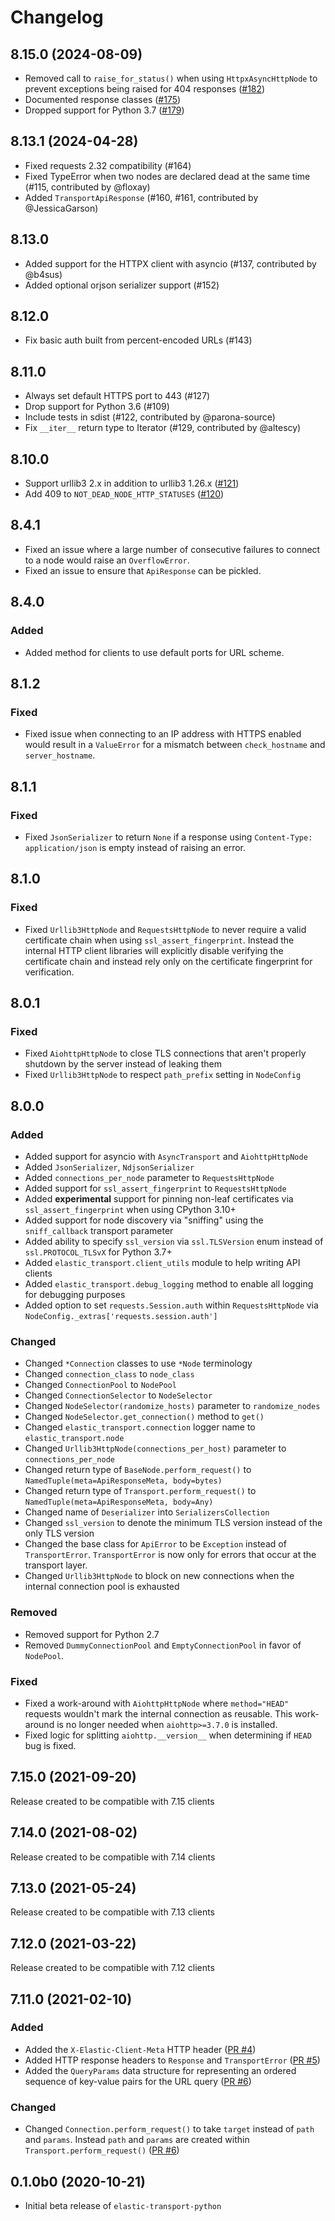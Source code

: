# Changelog

## 8.15.0 (2024-08-09)

* Removed call to `raise_for_status()` when using `HttpxAsyncHttpNode` to prevent exceptions being raised for 404 responses ([#182](https://github.com/elastic/elastic-transport-python/pull/182))
* Documented response classes ([#175](https://github.com/elastic/elastic-transport-python/pull/175))
* Dropped support for Python 3.7 ([#179](https://github.com/elastic/elastic-transport-python/pull/179))

## 8.13.1 (2024-04-28)

- Fixed requests 2.32 compatibility (#164)
- Fixed TypeError when two nodes are declared dead at the same time (#115, contributed by @floxay)
- Added `TransportApiResponse` (#160, #161, contributed by @JessicaGarson)

## 8.13.0

- Added support for the HTTPX client with asyncio (#137, contributed by @b4sus)
- Added optional orjson serializer support (#152)

## 8.12.0

- Fix basic auth built from percent-encoded URLs (#143)

## 8.11.0

- Always set default HTTPS port to 443 (#127)
- Drop support for Python 3.6 (#109)
- Include tests in sdist (#122, contributed by @parona-source)
- Fix `__iter__` return type to Iterator (#129, contributed by @altescy)

## 8.10.0

- Support urllib3 2.x in addition to urllib3 1.26.x ([#121](https://github.com/elastic/elastic-transport-python/pull/121))
- Add 409 to `NOT_DEAD_NODE_HTTP_STATUSES` ([#120](https://github.com/elastic/elastic-transport-python/pull/120))

## 8.4.1

- Fixed an issue where a large number of consecutive failures to connect to a node would raise an `OverflowError`.
- Fixed an issue to ensure that `ApiResponse` can be pickled.

## 8.4.0

### Added

- Added method for clients to use default ports for URL scheme.

## 8.1.2

### Fixed

- Fixed issue when connecting to an IP address with HTTPS enabled would result in a `ValueError` for a mismatch between `check_hostname` and `server_hostname`.

## 8.1.1

### Fixed

- Fixed `JsonSerializer` to return `None` if a response using `Content-Type: application/json` is empty instead of raising an error.

## 8.1.0

### Fixed

- Fixed `Urllib3HttpNode` and `RequestsHttpNode` to never require a valid certificate chain when using `ssl_assert_fingerprint`. Instead the internal HTTP client libraries will explicitly disable verifying the certificate chain and instead rely only on the certificate fingerprint for verification.

## 8.0.1

### Fixed

- Fixed `AiohttpHttpNode` to close TLS connections that aren't properly shutdown by the server instead of leaking them
- Fixed `Urllib3HttpNode` to respect `path_prefix` setting in `NodeConfig`

## 8.0.0

### Added

- Added support for asyncio with `AsyncTransport` and `AiohttpHttpNode`
- Added `JsonSerializer`, `NdjsonSerializer`
- Added `connections_per_node` parameter to `RequestsHttpNode`
- Added support for `ssl_assert_fingerprint` to `RequestsHttpNode`
- Added **experimental** support for pinning non-leaf certificates
  via `ssl_assert_fingerprint` when using CPython 3.10+
- Added support for node discovery via "sniffing" using the
  `sniff_callback` transport parameter
- Added ability to specify `ssl_version` via `ssl.TLSVersion` enum
  instead of `ssl.PROTOCOL_TLSvX` for Python 3.7+
- Added `elastic_transport.client_utils` module to help writing API clients
- Added `elastic_transport.debug_logging` method to enable all logging for debugging purposes
- Added option to set `requests.Session.auth` within `RequestsHttpNode` via `NodeConfig._extras['requests.session.auth']`

### Changed

- Changed `*Connection` classes to use `*Node` terminology
- Changed `connection_class` to `node_class`
- Changed `ConnectionPool` to `NodePool`
- Changed `ConnectionSelector` to `NodeSelector`
- Changed `NodeSelector(randomize_hosts)` parameter to `randomize_nodes`
- Changed `NodeSelector.get_connection()` method to `get()`
- Changed `elastic_transport.connection` logger name to `elastic_transport.node`
- Changed `Urllib3HttpNode(connections_per_host)` parameter to `connections_per_node`
- Changed return type of `BaseNode.perform_request()` to `NamedTuple(meta=ApiResponseMeta, body=bytes)`
- Changed return type of `Transport.perform_request()` to `NamedTuple(meta=ApiResponseMeta, body=Any)`
- Changed name of `Deserializer` into `SerializersCollection`
- Changed `ssl_version` to denote the minimum TLS version instead of the only TLS version
- Changed the base class for `ApiError` to be `Exception` instead of `TransportError`.
  `TransportError` is now only for errors that occur at the transport layer.
- Changed `Urllib3HttpNode` to block on new connections when the internal connection pool is exhausted

### Removed

- Removed support for Python 2.7
- Removed `DummyConnectionPool` and `EmptyConnectionPool` in favor of `NodePool`.

### Fixed

- Fixed a work-around with `AiohttpHttpNode` where `method="HEAD"` requests wouldn't mark the internal connection as reusable. This work-around is no longer needed when `aiohttp>=3.7.0` is installed.
- Fixed logic for splitting `aiohttp.__version__` when determining if `HEAD` bug is fixed.

## 7.15.0 (2021-09-20)

Release created to be compatible with 7.15 clients

## 7.14.0 (2021-08-02)

Release created to be compatible with 7.14 clients

## 7.13.0 (2021-05-24)

Release created to be compatible with 7.13 clients

## 7.12.0 (2021-03-22)

Release created to be compatible with 7.12 clients

## 7.11.0 (2021-02-10)

### Added

- Added the `X-Elastic-Client-Meta` HTTP header ([PR #4](https://github.com/elastic/elastic-transport-python/pull/4))
- Added HTTP response headers to `Response` and `TransportError`
  ([PR #5](https://github.com/elastic/elastic-transport-python/pull/5))
- Added the `QueryParams` data structure for representing
  an ordered sequence of key-value pairs for the URL query
  ([PR #6](https://github.com/elastic/elastic-transport-python/pull/6))

### Changed

- Changed `Connection.perform_request()` to take `target` instead of
  `path` and `params`. Instead `path` and `params` are created within
  `Transport.perform_request()` ([PR #6](https://github.com/elastic/elastic-transport-python/pull/6))

## 0.1.0b0 (2020-10-21)

- Initial beta release of `elastic-transport-python`
